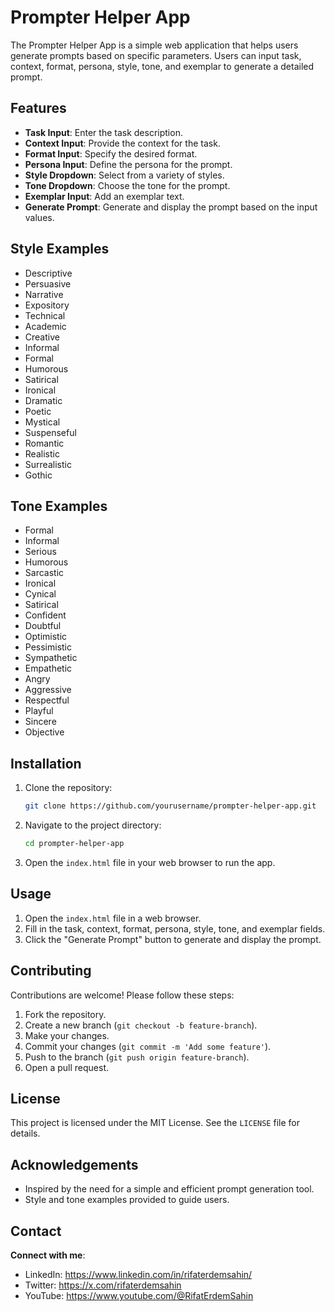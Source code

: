 # Prompter Helper App

The Prompter Helper App is a simple web application that helps users generate prompts based on specific parameters. Users can input task, context, format, persona, style, tone, and exemplar to generate a detailed prompt.

## Features

- **Task Input**: Enter the task description.
- **Context Input**: Provide the context for the task.
- **Format Input**: Specify the desired format.
- **Persona Input**: Define the persona for the prompt.
- **Style Dropdown**: Select from a variety of styles.
- **Tone Dropdown**: Choose the tone for the prompt.
- **Exemplar Input**: Add an exemplar text.
- **Generate Prompt**: Generate and display the prompt based on the input values.

## Style Examples
- Descriptive
- Persuasive
- Narrative
- Expository
- Technical
- Academic
- Creative
- Informal
- Formal
- Humorous
- Satirical
- Ironical
- Dramatic
- Poetic
- Mystical
- Suspenseful
- Romantic
- Realistic
- Surrealistic
- Gothic

## Tone Examples
- Formal
- Informal
- Serious
- Humorous
- Sarcastic
- Ironical
- Cynical
- Satirical
- Confident
- Doubtful
- Optimistic
- Pessimistic
- Sympathetic
- Empathetic
- Angry
- Aggressive
- Respectful
- Playful
- Sincere
- Objective

## Installation

1. Clone the repository:
    ```bash
    git clone https://github.com/yourusername/prompter-helper-app.git
    ```
2. Navigate to the project directory:
    ```bash
    cd prompter-helper-app
    ```
3. Open the `index.html` file in your web browser to run the app.

## Usage

1. Open the `index.html` file in a web browser.
2. Fill in the task, context, format, persona, style, tone, and exemplar fields.
3. Click the "Generate Prompt" button to generate and display the prompt.

## Contributing

Contributions are welcome! Please follow these steps:

1. Fork the repository.
2. Create a new branch (`git checkout -b feature-branch`).
3. Make your changes.
4. Commit your changes (`git commit -m 'Add some feature'`).
5. Push to the branch (`git push origin feature-branch`).
6. Open a pull request.

## License

This project is licensed under the MIT License. See the `LICENSE` file for details.

## Acknowledgements

- Inspired by the need for a simple and efficient prompt generation tool.
- Style and tone examples provided to guide users.

## Contact

**Connect with me**: 
- LinkedIn: https://www.linkedin.com/in/rifaterdemsahin/
- Twitter: https://x.com/rifaterdemsahin
- YouTube: https://www.youtube.com/@RifatErdemSahin
